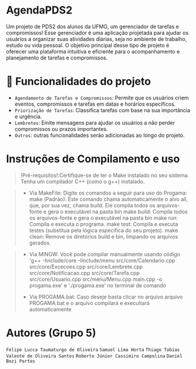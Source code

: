 # AgendaPDS2
Um projeto de PDS2 dos alunos da UFMG, um gerenciador de tarefas e compromissos!
Esse gerenciador é uma aplicação projetada para ajudar os usuários a organizar suas atividades diárias, seja no ambiente de trabalho, estudo ou vida pessoal.
O objetivo principal desse tipo de projeto é oferecer uma plataforma intuitiva e eficiente para o acompanhamento e planejamento de tarefas e compromissos.

# :hammer: Funcionalidades do projeto
- `Agendamento de Tarefas e Compromissos`: Permite que os usuários criem eventos, compromissos e tarefas em datas e horários específicos.
- `Priorização de Tarefas`: Classifica tarefas com base na sua importância e urgência. 
- `Lembretes`: Emite mensagens para ajudar os usuários a não perder compromissos ou prazos importantes.
- `Outros`: outras funcionalidades serão adicionadas ao longo do projeto.

# Instruções de Compilamento e uso 
> !Pré-requisitos!:Certifique-se de ter o Make instalado no seu sistema. Tenha um compilador C++ (como o g++) instalado.

>- Via MakeFile:
> Digite os comandos a seguir para uso do Progama:
make (Padrão): Este comando chama automaticamente o alvo all, que, por sua vez, chama build. Ele compila todos os arquivos-fonte e gera o executável na pasta bin
make build: Compila todos os arquivos-fonte e gera o executável na pasta bin
make run: Compila e executa o programa.
make test: Compila e executa testes (substitua pela lógica específica do seu projeto).
make clean: Remove os diretórios build e bin, limpando os arquivos gerados.

> - Via MINGW: Você pode compilar manualmente usando código 'g++ -Iinclude/core -Iinclude/menu src/core/Calendario.cpp src/core/Excecoes.cpp src/core/Lembrete.cpp src/core/Notificacao.cpp src/core/Tarefa.cpp src/core/Usuario.cpp src/menu/Menu.cpp main.cpp -o progama.exe' e './progama.exe' no terminal de comando
>
> - Via PROGAMA.bat: Caso deseje basta clicar no arquivo arquivo PROGAMA.bat e o arquivo compilará e execultará automaticamente


# Autores (Grupo 5)
`Felipe Lucca Taumaturgo de Oliveira`
`Samuel Lima Horta`
`Thiago Tobias Valente de Oliveira Santos`
`Roberto Júnior Cassimiro Campolina`
`Daniel Bozi Portes`

